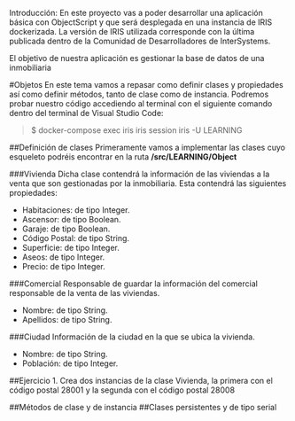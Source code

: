 Introducción:
En este proyecto vas a poder desarrollar una aplicación básica con ObjectScript y que será desplegada en una instancia de IRIS dockerizada. La versión de IRIS utilizada corresponde con la última publicada dentro de la Comunidad de Desarrolladores de InterSystems.

El objetivo de nuestra aplicación es gestionar la base de datos de una inmobiliaria

#Objetos
En este tema vamos a repasar como definir clases y propiedades así como definir métodos, tanto de clase como de instancia. Podremos probar nuestro código accediendo al terminal con el siguiente comando dentro del terminal de Visual Studio Code:
> $ docker-compose exec iris iris session iris -U LEARNING


##Definición de clases
Primeramente vamos a implementar las clases cuyo esqueleto podréis encontrar en la ruta  **/src/LEARNING/Object**

###Vivienda
Dicha clase contendrá la información de las viviendas a la venta que son gestionadas por la inmobiliaria. Esta contendrá las siguientes propiedades:
- Habitaciones: de tipo Integer.
- Ascensor: de tipo Boolean.
- Garaje: de tipo Boolean.
- Código Postal: de tipo String.
- Superficie: de tipo Integer.
- Aseos: de tipo Integer.
- Precio: de tipo Integer.

###Comercial
Responsable de guardar la información del comercial responsable de la venta de las viviendas.
- Nombre: de tipo String.
- Apellidos: de tipo String.

###Ciudad
Información de la ciudad en la que se ubica la vivienda.
- Nombre: de tipo String.
- Población: de tipo Integer.

##Ejercicio 1.
Crea dos instancias de la clase Vivienda, la primera con el código postal 28001 y la segunda con el código postal 28008

##Métodos de clase y de instancia
##Clases persistentes y de tipo serial


